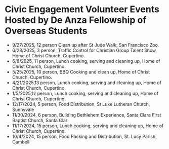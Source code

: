 # Civic Engagement Volunteer Events Hosted by De Anza Fellowship of Overseas Students

* 9/27/2025, 12 person  Clean up after St Jude Walk, San Francisco Zoo.
* 6/28/2025, 3 person, Traffic Control for Christian Group Talent Show, Home of Christ Church, Cupertino.
* 6/8/2025, 11 person, Lunch cooking, serving and cleaning up, Home of Christ Church, Cupertino.
* 5/25/2025, 10 person, BBQ Cooking and clean up, Home of Christ Church, Cupertino.
* 4/21/2025,13 person, Lunch cooking, serving and cleaning up, Home of Christ Church, Cupertino.
* 1/5/2025,12 person, Lunch cooking, serving and cleaning up, Home of Christ Church, Cupertino.
* 12/17/2024, 5 person, Food Distribution, St Luke Lutheran Church, Sunnyvale
* 11/30/2024, 6 person, Building Bethlehem Experience, Santa Clara First Baptist Church, Santa Clar
* 11/17/2024, 15 person, Lunch cooking, serving and cleaning up, Home of Christ Church, Cupertino.
* 10/4/2024, 15 person, Food Packing and Distribution, St. Lucy Parish, Cambell
